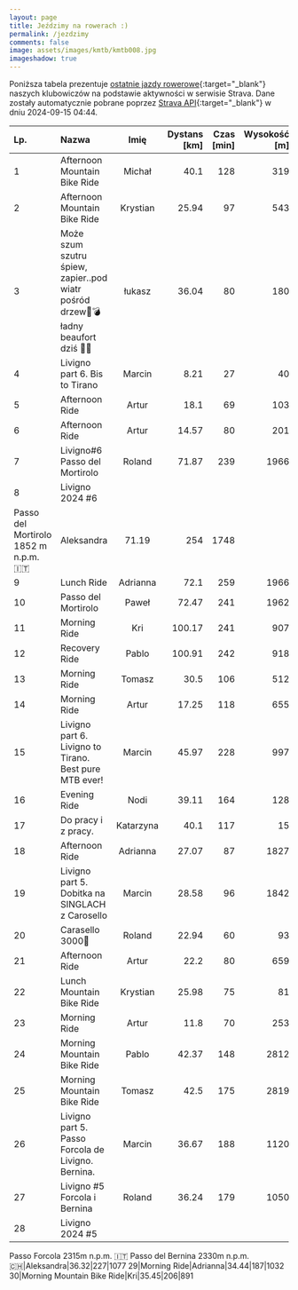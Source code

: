 ```yaml
---
layout: page
title: Jeździmy na rowerach :)
permalink: /jezdzimy
comments: false
image: assets/images/kmtb/kmtb008.jpg
imageshadow: true
---
```


Poniższa tabela prezentuje [ostatnie jazdy rowerowe](https://www.strava.com/clubs/336381){:target="_blank"} naszych klubowiczów na podstawie aktywności w serwisie Strava. Dane zostały automatycznie pobrane poprzez [Strava API](https://developers.strava.com/docs/reference/#api-Clubs-getClubActivitiesById){:target="_blank"} w dniu 2024-09-15 04:44.

Lp. | Nazwa | Imię | Dystans [km] | Czas [min] | Wysokość [m]
:--- | :--- | :---: | ---: | ---: | ---:
1|Afternoon Mountain Bike Ride|Michał|40.1|128|319
2|Afternoon Mountain Bike Ride|Krystian|25.94|97|543
3|Może szum szutru śpiew, zapier..pod wiatr pośród drzew💨💣ładny beaufort dziś 😵‍💫|łukasz|36.04|80|180
4|Livigno part 6. Bis to Tirano|Marcin|8.21|27|40
5|Afternoon Ride|Artur|18.1|69|103
6|Afternoon Ride|Artur|14.57|80|201
7|Livigno#6 Passo del Mortirolo|Roland|71.87|239|1966
8|Livigno 2024 #6
Passo del Mortirolo 1852 m n.p.m. 🇮🇹|Aleksandra|71.19|254|1748
9|Lunch Ride|Adrianna|72.1|259|1966
10|Passo del Mortirolo|Paweł|72.47|241|1962
11|Morning Ride|Kri|100.17|241|907
12|Recovery Ride|Pablo|100.91|242|918
13|Morning Ride|Tomasz|30.5|106|512
14|Morning Ride|Artur|17.25|118|655
15|Livigno part 6. Livigno to Tirano. Best pure MTB ever!|Marcin|45.97|228|997
16|Evening Ride|Nodi|39.11|164|128
17|Do pracy i z pracy.|Katarzyna|40.1|117|15
18|Afternoon Ride|Adrianna|27.07|87|1827
19|Livigno part 5. Dobitka na SINGLACH z Carosello|Marcin|28.58|96|1842
20|Carasello 3000🤩|Roland|22.94|60|93
21|Afternoon Ride|Artur|22.2|80|659
22|Lunch Mountain Bike Ride|Krystian|25.98|75|81
23|Morning Ride|Artur|11.8|70|253
24|Morning Mountain Bike Ride|Pablo|42.37|148|2812
25|Morning Mountain Bike Ride|Tomasz|42.5|175|2819
26|Livigno part 5. Passo Forcola de Livigno. Bernina.|Marcin|36.67|188|1120
27|Livigno #5 Forcola i Bernina|Roland|36.24|179|1050
28|Livigno 2024 #5
Passo Forcola 2315m n.p.m. 🇮🇹
Passo del Bernina 2330m n.p.m. 🇨🇭|Aleksandra|36.32|227|1077
29|Morning Ride|Adrianna|34.44|187|1032
30|Morning Mountain Bike Ride|Kri|35.45|206|891
